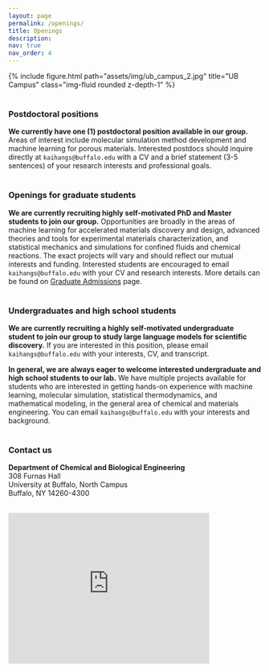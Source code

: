 ```yaml
---
layout: page
permalink: /openings/
title: Openings
description: 
nav: true
nav_order: 4
---
```

<div class="row">
    <div class="col-sm mt-3 mt-md-0">
        {% include figure.html path="assets/img/ub_campus_2.jpg" title="UB Campus" class="img-fluid rounded z-depth-1" %}
    </div>
</div>
<br>

### Postdoctoral positions <br>
**We currently have one (1) postdoctoral position available in our group.** Areas of interest include molecular simulation method development and machine learning for porous materials. Interested postdocs should inquire directly at `kaihangs@buffalo.edu` with a CV and a brief statement (3-5 sentences) of your research interests and professional goals. <br><br>

### Openings for graduate students <br>
**We are currently recruiting highly self-motivated PhD and Master students to join our group.** Opportunities are broadly in the areas of machine learning for accelerated materials discovery and design, advanced theories and tools for experimental materials characterization, and statistical mechanics and simulations for confined fluids and chemical reactions. The exact projects will vary and should reflect our mutual interests and funding. Interested students are encouraged to email `kaihangs@buffalo.edu` with your CV and research interests. More details can be found on [Graduate Admissions](https://engineering.buffalo.edu/chemical-biological/academics/graduate/admissions.html) page. <br><br>

### Undergraduates and high school students<br>
**We are currently recruiting a highly self-motivated undergraduate student to join our group to study large language models for scientific discovery.** If you are interested in this position, please email `kaihangs@buffalo.edu` with your interests, CV, and transcript. <br>

**In general, we are always eager to welcome interested undergraduate and high school students to our lab.** We have multiple projects available for students who are interested in getting hands-on experience with machine learning, molecular simulation, statistical thermodynamics, and mathematical modeling, in the general area of chemical and materials engineering. You can email `kaihangs@buffalo.edu` with your interests and background.<br><br>

### Contact us <br>
**Department of Chemical and Biological Engineering** <br>
308 Furnas Hall <br>
University at Buffalo, North Campus <br>
Buffalo, NY 14260-4300 <br><br>

<iframe src="https://www.google.com/maps/embed?pb=!1m17!1m12!1m3!1d2917.8777358999478!2d-78.78921168452321!3d43.001908979149064!2m3!1f0!2f0!3f0!3m2!1i1024!2i768!4f13.1!3m2!1m1!2zNDPCsDAwJzA2LjkiTiA3OMKwNDcnMTMuMyJX!5e0!3m2!1sen!2sus!4v1683833065433!5m2!1sen!2sus" width="400" height="300" style="border:0;" allowfullscreen="" loading="lazy" referrerpolicy="no-referrer-when-downgrade"></iframe>


<script type='text/javascript' id='mapmyvisitors' src='https://mapmyvisitors.com/map.js?cl=000000&w=a&t=tt&d=XPhoPlCZUDX7gEfZnnCenN8ve0tmLYeezxPt3P8Ht8k&co=ffffff&ct=808080&cmo=3acc3a&cmn=ff5353' width="400" height="300"></script>
